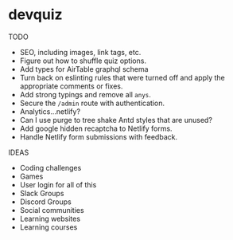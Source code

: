 # devquiz

TODO
- SEO, including images, link tags, etc.
- Figure out how to shuffle quiz options.
- Add types for AirTable graphql schema
- Turn back on eslinting rules that were turned off and apply the appropriate comments or fixes.
- Add strong typings and remove all `anys`.
- Secure the `/admin` route with authentication.
- Analytics...netlify?
- Can I use purge to tree shake Antd styles that are unused?
- Add google hidden recaptcha to Netlify forms.
- Handle Netlify form submissions with feedback.

IDEAS
- Coding challenges
- Games
- User login for all of this
- Slack Groups
- Discord Groups
- Social communities
- Learning websites
- Learning courses